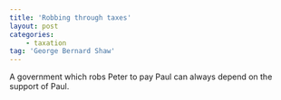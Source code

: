 ```yaml
---
title: 'Robbing through taxes'
layout: post
categories:
    - taxation
tag: 'George Bernard Shaw'
---
```


A government which robs Peter to pay Paul can always depend on the support of Paul.